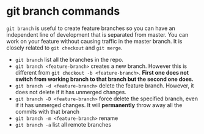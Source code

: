 # git branch commands

`git branch` is useful to create feature branches so you can have an independent line of development that is separated from master. You can work on your feature without causing traffic in the master branch. It is closely related to `git checkout` and `git merge`.

- `git branch` list all the branches in the repo.
- `git branch <feature-branch>` creates a new branch. However this is different from `git checkout -b <feature-branch>`. **First one does not switch from working branch to that branch but the second one does.**
- `git branch -d <feature-branch>` delete the feature branch. However, it does not delete if it has unmerged changes.
- `git branch -D <feature-branch>` force delete the specified branch, even if it has unmerged changes. It will **permanently** throw away all the commits with that branch
- `git branch -m <feature-branch>` rename
- `git branch -a` list all remote branches
